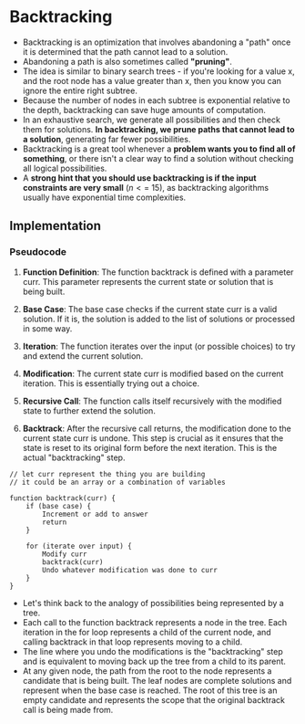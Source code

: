 # Backtracking

- Backtracking is an optimization that involves abandoning a "path" once it is determined that the path cannot lead to a solution. 
- Abandoning a path is also sometimes called **"pruning"**.
- The idea is similar to binary search trees - if you're looking for a value x, and the root node has a value greater than x, then you know you can ignore the entire right subtree. 
- Because the number of nodes in each subtree is exponential relative to the depth, backtracking can save huge amounts of computation. 
- In an exhaustive search, we generate all possibilities and then check them for solutions. **In backtracking, we prune paths that cannot lead to a solution**, generating far fewer possibilities.
- Backtracking is a great tool whenever a **problem wants you to find all of something**, or there isn't a clear way to find a solution without checking all logical possibilities. 
- A **strong hint that you should use backtracking is if the input constraints are very small** ($n <= ~15$), as backtracking algorithms usually have exponential time complexities.

## Implementation

### Pseudocode

1. **Function Definition**: The function backtrack is defined with a parameter curr. This parameter represents the current state or solution that is being built.

2. **Base Case**: The base case checks if the current state curr is a valid solution. If it is, the solution is added to the list of solutions or processed in some way.

3. **Iteration**: The function iterates over the input (or possible choices) to try and extend the current solution.

4. **Modification**: The current state curr is modified based on the current iteration. This is essentially trying out a choice.

5. **Recursive Call**: The function calls itself recursively with the modified state to further extend the solution.

6. **Backtrack**: After the recursive call returns, the modification done to the current state curr is undone. This step is crucial as it ensures that the state is reset to its original form before the next iteration. This is the actual "backtracking" step.

```
// let curr represent the thing you are building
// it could be an array or a combination of variables

function backtrack(curr) {
    if (base case) {
        Increment or add to answer
        return
    }

    for (iterate over input) {
        Modify curr
        backtrack(curr)
        Undo whatever modification was done to curr
    }
}
```

- Let's think back to the analogy of possibilities being represented by a tree.
- Each call to the function backtrack represents a node in the tree. Each iteration in the for loop represents a child of the current node, and calling backtrack in that loop represents moving to a child.
- The line where you undo the modifications is the "backtracking" step and is equivalent to moving back up the tree from a child to its parent.
- At any given node, the path from the root to the node represents a candidate that is being built. The leaf nodes are complete solutions and represent when the base case is reached. The root of this tree is an empty candidate and represents the scope that the original backtrack call is being made from.


